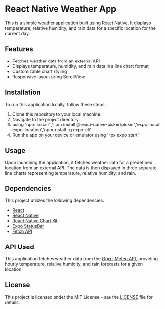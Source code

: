 # React Native Weather App

This is a simple weather application built using React Native. It displays temperature, relative humidity, and rain data for a specific location for the current day.

## Features

- Fetches weather data from an external API
- Displays temperature, humidity, and rain data in a line chart format
- Customizable chart styling
- Responsive layout using ScrollView

## Installation

To run this application locally, follow these steps:

1. Clone this repository to your local machine.
2. Navigate to the project directory.
3. using `npm install' ,'npm install @react-native-picker/picker','expo install expo-location','npm install -g expo-cli'
4. Run the app on your device or emulator using 'npx expo start` 

## Usage

Upon launching the application, it fetches weather data for a predefined location from an external API. The data is then displayed in three separate line charts representing temperature, relative humidity, and rain.

## Dependencies

This project utilizes the following dependencies:

- [React](https://reactjs.org/)
- [React Native](https://reactnative.dev/)
- [React Native Chart Kit](https://github.com/indiespirit/react-native-chart-kit)
- [Expo StatusBar](https://docs.expo.dev/versions/latest/react-native/statusbar/)
- [Fetch API](https://developer.mozilla.org/en-US/docs/Web/API/Fetch_API)

## API Used

This application fetches weather data from the [Open-Meteo API](https://open-meteo.com/), providing hourly temperature, relative humidity, and rain forecasts for a given location.


## License

This project is licensed under the MIT License - see the [LICENSE](LICENSE) file for details.
